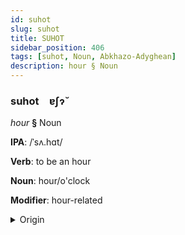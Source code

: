 ```yaml
---
id: suhot
slug: suhot
title: SUHOT
sidebar_position: 406
tags: [suhot, Noun, Abkhazo-Adyghean]
description: hour § Noun
---
```


### suhot&emsp;<span kind="abugida">ɐʃɂ̆</span>

*hour* **§** Noun

**IPA**: /ˈsʌ.hɑt/

**Verb**: to be an hour

**Noun**: hour/o'clock

**Modifier**: hour-related

<details>
    <summary>Origin</summary>
    Adyghe сыхьат səḥat [səħaːt]<br/>
    <em>Abkhazo-Adyghean Language Family</em>
</details>